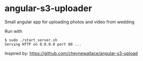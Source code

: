 # angular-s3-uploader
Small angular app for uploading photos and video from wedding

Run with
```
$ sudo ./start_server.sh 
Serving HTTP on 0.0.0.0 port 80 ...
```
Inspired by: https://github.com/cheynewallace/angular-s3-upload
